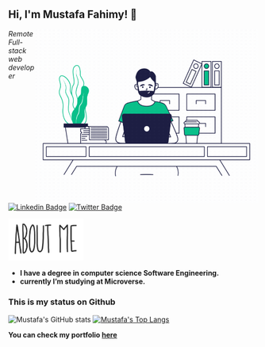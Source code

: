 ## Hi, I'm Mustafa Fahimy! :wave:


<!-- ## ![Hard coding](./image_processing.gif) -->
<img align="right" alt="Person coding gif" src="./image_processing.gif" height="350" width="450" /> 

*Remote Full-stack web developer*

[![Linkedin Badge](https://img.shields.io/badge/-Mustafa%Fahimy-blue?style=flat-square&logo=Linkedin&logoColor=white&link=https://www.linkedin.com/in/mustafa-fahimy-307566236/)](https://www.linkedin.com/in/mustafa-fahimy-307566236/)
[![Twitter Badge](https://img.shields.io/badge/-@MustafaFahimy_-1ca0f1?style=flat-square&labelColor=1ca0f1&logo=twitter&logoColor=white&link=https://twitter.com/MustafaFahimy)](https://twitter.com/MustafaFahimy)


<img src="./About Me.gif" width="30%" >

- **I have a degree in computer science Software Engineering.**
- **currently I’m studying at Microverse.**

### This is my status on Github

![Mustafa's GitHub stats](https://github-readme-stats.vercel.app/api?username=fahimy143&show_icons=true&theme=radical) [![Mustafa's Top Langs](https://github-readme-stats.vercel.app/api/top-langs/?username=fahimy143&layout=compact)](https://github.com/anuraghazra/github-readme-stats)


**You can check my portfolio [here](https://fahimy143.github.io/My_Portfolio/)**
